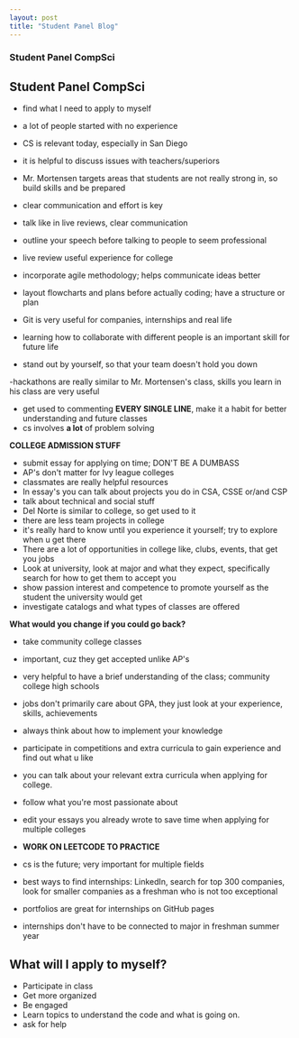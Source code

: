 ```yaml
---
layout: post
title: "Student Panel Blog"
---
```


### Student Panel CompSci

## Student Panel CompSci

- find what I need to apply to myself
- a lot of people started with no experience
- CS is relevant today, especially in San Diego

- it is helpful to discuss issues with teachers/superiors
- Mr. Mortensen targets areas that students are not really strong in, so build skills and be prepared

- clear communication and effort is key
- talk like in live reviews, clear communication
- outline your speech before talking to people to seem professional
- live review useful experience for college 
- incorporate agile methodology; helps communicate ideas better
- layout flowcharts and plans before actually coding; have a structure or plan

- Git is very useful for companies, internships and real life
- learning how to collaborate with different people is an important skill for future life
- stand out by yourself, so that your team doesn't hold you down

-hackathons are really similar to Mr. Mortensen's class, skills you learn in his class are very useful

- get used to commenting **EVERY SINGLE LINE**, make it a habit for better understanding and future classes
- cs involves **a lot** of problem solving

**COLLEGE ADMISSION STUFF**

- submit essay for applying on time; DON'T BE A DUMBASS
- AP's don't matter for Ivy league colleges
- classmates are really helpful resources
- In essay's you can talk about projects you do in CSA, CSSE or/and CSP
- talk about technical and social stuff
- Del Norte is similar to college, so get used to it
- there are less team projects in college
- it's really hard to know until you experience it yourself; try to explore when u get there
- There are a lot of opportunities in college like, clubs, events, that get you jobs
- Look at university, look at major and what they expect, specifically search for how to get them to accept you
- show passion interest and competence to promote yourself as the student the university would get
- investigate catalogs and what types of classes are offered

**What would you change if you could go back?**

- take community college classes
- important, cuz they get accepted unlike AP's
- very helpful to have a brief understanding of the class; community college high schools
- jobs don't primarily care about GPA, they just look at your experience, skills, achievements
- always think about how to implement your knowledge

- participate in competitions and extra curricula to gain experience and find out what u like
- you can talk about your relevant extra curricula when applying for college.
- follow what you're most passionate about

- edit your essays you already wrote to save time when applying for multiple colleges
- **WORK ON LEETCODE TO PRACTICE**
- cs is the future; very important for multiple fields
- best ways to find internships: LinkedIn, search for top 300 companies, look for smaller companies as a freshman who is not too exceptional
- portfolios are great for internships on GitHub pages
- internships don't have to be connected to major in freshman summer year

## What will I apply to myself?

- Participate in class
- Get more organized
- Be engaged
- Learn topics to understand the code and what is going on.
- ask for help